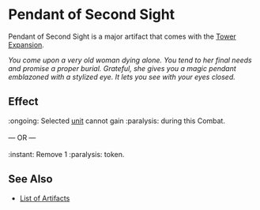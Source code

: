 # Pendant of Second Sight

Pendant of Second Sight is a major artifact that comes with the [Tower Expansion](../content.md).

*You come upon a very old woman dying alone. You tend to her final needs and promise a proper burial. Grateful, she gives you a magic pendant emblazoned with a stylized eye. It lets you see with your eyes closed.*


## Effect

:ongoing: Selected [unit](../units.md) cannot gain :paralysis: during this Combat.<br><br>— OR —<br><br>:instant: Remove 1 :paralysis: token.


## See Also

- [List of Artifacts](../artifacts.md)
